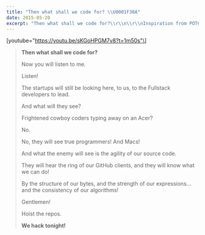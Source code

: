 ```yaml
---
title: "Then what shall we code for? \\U0001F30A"
date: 2015-05-20
excerpt: "Then what shall we code for?\\r\\n\\r\\nInspiration from POTC."
---
```


\[youtube="https://youtu.be/sKGoHPGM7v8?t=1m50s"\]

> **Then what shall we code for?**
>
> Now you will listen to me.
>
> Listen!
>
> The startups will still be looking here, to us, to the Fullstack
> developers to lead.
>
> And what will they see?
>
> Frightened cowboy coders typing away on an Acer?
>
> No.
>
> No, they will see true programmers! And Macs!
>
> And what the enemy will see is the agility of our source code.
>
> They will hear the ring of our GitHub clients, and they will know what
> we can do!
>
> By the structure of our bytes, and the strength of our expressions…
> and the consistency of our algorithms!
>
> Gentlemen!
>
> Hoist the repos.
>
> **We hack tonight!**

